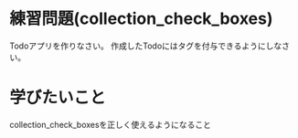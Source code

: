 # 練習問題(collection_check_boxes)
Todoアプリを作りなさい。
作成したTodoにはタグを付与できるようにしなさい。

# 学びたいこと
collection_check_boxesを正しく使えるようになること
